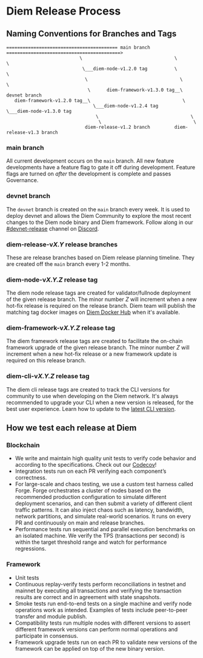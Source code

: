 # Diem Release Process

## Naming Conventions for Branches and Tags

```
========================================= main branch ==========================================>
                           \                                  \                         \
                            \___diem-node-v1.2.0 tag          \                         \
                             \                                  \                         \
                              \      diem-framework-v1.3.0 tag__\                     devnet branch
   diem-framework-v1.2.0 tag__\                                  \                     
                                \___diem-node-v1.2.4 tag          \___diem-node-v1.3.0 tag
                                 \                                  \
                                  \                                  \
                             diem-release-v1.2 branch         diem-release-v1.3 branch

```

### main branch
All current development occurs on the `main` branch. All new feature developments have a feature flag to gate it off during development. Feature flags are turned on *after* the development is complete and passes Governance.

### devnet branch
The `devnet` branch is created on the `main` branch every week. It is used to deploy devnet and allows the Diem Community to explore the most recent changes to the Diem node binary and Diem framework. Follow along in our [#devnet-release](https://discord.com/channels/945856774056083548/956692649430093904) channel on [Discord](https://discord.gg/diemlabs).

### diem-release-v*X.Y* release branches
These are release branches based on Diem release planning timeline. They are created off
the `main` branch every 1-2 months.

### diem-node-v*X.Y.Z* release tag
The diem node release tags are created for validator/fullnode deployment of the given release branch. The minor number *Z* will increment when a new hot-fix release is required on the release branch. Diem team will publish the matching tag docker images on [Diem Docker Hub](https://hub.docker.com/r/diemlabs/validator/tags) when it's available.

### diem-framework-v*X.Y.Z* release tag
The diem framework release tags are created to facilitate the on-chain framework upgrade of the given release branch. The minor number *Z* will increment when a new hot-fix release or a new  framework update is required on this release branch.

### diem-cli-v*X.Y.Z* release tag
The diem cli release tags are created to track the CLI versions for community to use when developing on the Diem network. It's always recommended to upgrade your CLI when a new version is released, for the best user experience. Learn how to update to the [latest CLI version](https://diem.dev/tools/install-cli/install-from-brew/#upgrading-the-cli).

## How we test each release at Diem
### Blockchain
* We write and maintain high quality unit tests to verify code behavior and according to the specifications. Check out our [Codecov](https://app.codecov.io/gh/aptos-labs/diem-core)!
* Integration tests run on each PR verifying each component’s correctness.
* For large-scale and chaos testing, we use a custom test harness called Forge. Forge orchestrates a cluster of nodes based on the recommended production configuration to simulate different deployment scenarios, and can then submit a variety of different client traffic patterns. It can also inject chaos such as latency, bandwidth, network partitions, and simulate real-world scenarios. It runs on every PR and continuously on main and release branches.
* Performance tests run sequential and parallel execution benchmarks on an isolated machine. We verify the TPS (transactions per second) is within the target threshold range and watch for performance regressions.
### Framework
* Unit tests
* Continuous replay-verify tests perform reconciliations in testnet and mainnet by executing all transactions and verifying the transaction results are correct and in agreement with state snapshots.
* Smoke tests run end-to-end tests on a single machine and verify node operations work as intended. Examples of tests include peer-to-peer transfer and module publish.
* Compatibility tests run multiple nodes with different versions to assert different framework versions can perform normal operations and participate in consensus.
* Framework upgrade tests run on each PR to validate new versions of the framework can be applied on top of the new binary version.
